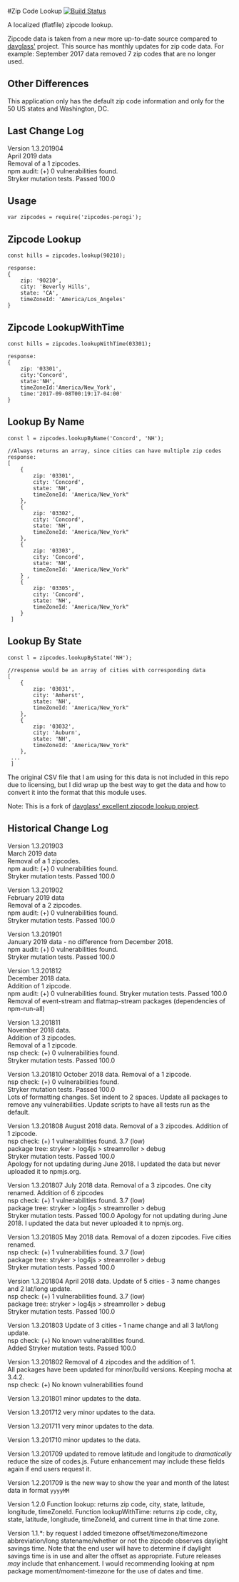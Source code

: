 #Zip Code Lookup
[![Build Status](https://travis-ci.org/perogi/zipcodes-perogi.svg?branch=master)](https://travis-ci.org/perogi/zipcodes-perogi)

A localized (flatfile) zipcode lookup.

Zipcode data is taken from a new more up-to-date source compared to [davglass'](https://github.com/davglass/zipcodes) project. 
This source has monthly updates for zip code data. For example: September 2017 data removed 7 zip codes that are no longer used.

## Other Differences
This application only has the default zip code information and only for the 50 US states and Washington, DC.  

## Last Change Log
Version 1.3.201904  
April 2019 data    
Removal of a 1 zipcodes.  
npm audit: (+) 0 vulnerabilities found.  
Stryker mutation tests.  Passed 100.0  

## Usage
    var zipcodes = require('zipcodes-perogi');

## Zipcode Lookup
    const hills = zipcodes.lookup(90210);  
      
    response:
    { 
        zip: '90210',
        city: 'Beverly Hills',
        state: 'CA',
        timeZoneId: 'America/Los_Angeles'
    }

## Zipcode LookupWithTime
    const hills = zipcodes.lookupWithTime(03301);  
      
    response:
    { 
        zip: '03301',
        city:'Concord',
        state:'NH',
        timeZoneId:'America/New_York',
        time:'2017-09-08T00:19:17-04:00'
    }


## Lookup By Name
    const l = zipcodes.lookupByName('Concord', 'NH');  
      
    //Always returns an array, since cities can have multiple zip codes
    response: 
    [ 
        { 
            zip: '03301',
            city: 'Concord',
            state: 'NH',
            timeZoneId: 'America/New_York"
        },
        { 
            zip: '03302',
            city: 'Concord',
            state: 'NH',
            timeZoneId: 'America/New_York"
        },
        { 
            zip: '03303',
            city: 'Concord',
            state: 'NH',
            timeZoneId: 'America/New_York" 
        } ,
        { 
            zip: '03305',
            city: 'Concord',
            state: 'NH',
            timeZoneId: 'America/New_York"
        } 
     ]
     
## Lookup By State
    const l = zipcodes.lookupByState('NH');
      
    //response would be an array of cities with corresponding data
    [ 
        { 
            zip: '03031',
            city: 'Amherst',
            state: 'NH',
            timeZoneId: 'America/New_York"
        },
        { 
            zip: '03032',
            city: 'Auburn',
            state: 'NH',
            timeZoneId: 'America/New_York"
        },
     ...
     ]


The original CSV file that I am using for this data is not included in this repo due to licensing, but I did wrap up
the best way to get the data and how to convert it into the format that this module uses.

Note: This is a fork of [davglass' excellent zipcode lookup project](https://github.com/davglass/zipcodes).

## Historical Change Log
Version 1.3.201903  
March 2019 data    
Removal of a 1 zipcodes.  
npm audit: (+) 0 vulnerabilities found.  
Stryker mutation tests.  Passed 100.0 

Version 1.3.201902  
February 2019 data    
Removal of a 2 zipcodes.  
npm audit: (+) 0 vulnerabilities found.  
Stryker mutation tests.  Passed 100.0  

Version 1.3.201901  
January 2019 data - no difference from December 2018.    
npm audit: (+) 0 vulnerabilities found.  
Stryker mutation tests.  Passed 100.0  

Version 1.3.201812  
December 2018 data.  
Addition of 1 zipcode.  
npm audit: (+) 0 vulnerabilities found.
Stryker mutation tests.  Passed 100.0  
Removal of event-stream and flatmap-stream packages (dependencies of npm-run-all)

Version 1.3.201811  
November 2018 data.  
Addition of 3 zipcodes.  
Removal of a 1 zipcode.  
nsp check: (+) 0 vulnerabilities found.  
Stryker mutation tests.  Passed 100.0  

Version 1.3.201810 October 2018 data. Removal of a 1 zipcode.  
nsp check: (+) 0 vulnerabilities found.  
Stryker mutation tests.  Passed 100.0  
Lots of formatting changes. Set indent to 2 spaces.
Update all packages to remove any vulnerabilities. 
Update scripts to have all tests run as the default.

Version 1.3.201808 August 2018 data. Removal of a 3 zipcodes. Addition of 1 zipcode.  
nsp check: (+) 1 vulnerabilities found. 3.7 (low)  
package tree: stryker > log4js > streamroller > debug   
Stryker mutation tests.  Passed 100.0  
Apology for not updating during June 2018. I updated the data but never uploaded it to npmjs.org.  

Version 1.3.201807 July 2018 data. Removal of a 3 zipcodes. One city renamed. Addition of 6 zipcodes  
nsp check: (+) 1 vulnerabilities found. 3.7 (low)  
package tree: stryker > log4js > streamroller > debug   
Stryker mutation tests.  Passed 100.0
Apology for not updating during June 2018. I updated the data but never uploaded it to npmjs.org.

Version 1.3.201805 May 2018 data. Removal of a dozen zipcodes. Five cities renamed.  
nsp check: (+) 1 vulnerabilities found. 3.7 (low)  
package tree: stryker > log4js > streamroller > debug   
Stryker mutation tests.  Passed 100.0

Version 1.3.201804 April 2018 data. Update of 5 cities - 3 name changes and 2 lat/long update.  
nsp check: (+) 1 vulnerabilities found. 3.7 (low)  
package tree: stryker > log4js > streamroller > debug   
Stryker mutation tests.  Passed 100.0

Version 1.3.201803 Update of 3 cities - 1 name change and all 3 lat/long update.  
nsp check: (+) No known vulnerabilities found.  
Added Stryker mutation tests.  Passed 100.0

Version 1.3.201802 Removal of 4 zipcodes and the addition of 1.  
All packages have been updated for minor/build versions. Keeping mocha at 3.4.2.  
nsp check: (+) No known vulnerabilities found 

Version 1.3.201801 minor updates to the data.

Version 1.3.201712 very minor updates to the data.

Version 1.3.201711 very minor updates to the data.

Version 1.3.201710 minor updates to the data.

Version 1.3.201709 updated to remove latitude and longitude to _dramatically_ reduce the size of codes.js. 
Future enhancement may include these fields again if end users request it.

Version 1.2.201709 is the new way to show the year and month of the latest data in format `yyyyMM` 

Version 1.2.0 
    Function lookup: returns zip code, city, state, latitude, longitude, timeZoneId.
    Function lookupWithTime: returns zip code, city, state, latitude, longitude, timeZoneId, and current time in that time zone.

Version 1.1.*: by request I added timezone offset/timezone/timezone abbreviation/long statename/whether or not the zipcode observes daylight savings time.
Note that the end user will have to determine if daylight savings time is in use and alter the offset as appropriate. 
Future releases _may_ include that enhancement. I would recommending looking at npm package moment/moment-timezone for the use of dates and time.
